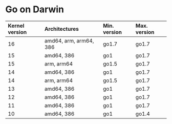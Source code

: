 # Go on Darwin

| **Kernel version** | **Architectures**      | **Min. version** | **Max. version** |
|:-------------------|:-----------------------|:-----------------|:-----------------|
| 16                 | amd64, arm, arm64, 386 | go1.7            | go1.7            |
| 15                 | amd64, 386             | go1              | go1.7            |
| 15                 | arm, arm64             | go1.5            | go1.7            |
| 14                 | amd64, 386             | go1              | go1.7            |
| 14                 | arm, arm64             | go1.5            | go1.7            |
| 13                 | amd64, 386             | go1              | go1.7            |
| 12                 | amd64, 386             | go1              | go1.7            |
| 11                 | amd64, 386             | go1              | go1.7            |
| 10                 | amd64, 386             | go1              | go1.4            |
